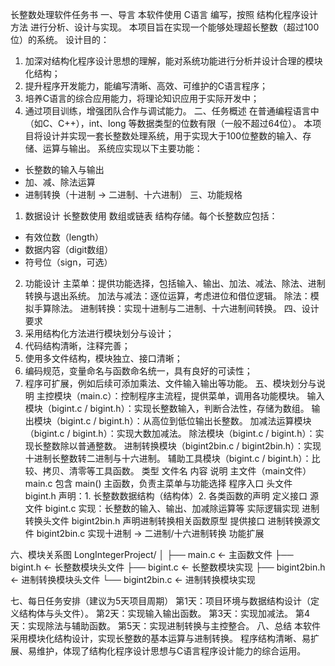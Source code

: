 长整数处理软件任务书
一、导言
本软件使用 C语言 编写，按照 结构化程序设计方法 进行分析、设计与实现。
本项目旨在实现一个能够处理超长整数（超过100位）的系统。
设计目的：
1. 加深对结构化程序设计思想的理解，能对系统功能进行分析并设计合理的模块化结构；
2. 提升程序开发能力，能编写清晰、高效、可维护的C语言程序；
3. 培养C语言的综合应用能力，将理论知识应用于实际开发中；
4. 通过项目训练，增强团队合作与调试能力。
二、任务概述
在普通编程语言中（如C、C++），int、long 等数据类型的位数有限（一般不超过64位）。
本项目将设计并实现一套长整数处理系统，用于实现大于100位整数的输入、存储、运算与输出。
系统应实现以下主要功能：
* 长整数的输入与输出
* 加、减、除法运算
* 进制转换（十进制 → 二进制、十六进制）
三、功能规格
1. 数据设计
长整数使用 数组或链表 结构存储。每个长整数应包括：
- 有效位数（length）
- 数据内容（digit数组）
- 符号位（sign，可选）
2. 功能设计
主菜单：提供功能选择，包括输入、输出、加法、减法、除法、进制转换与退出系统。
加法与减法：逐位运算，考虑进位和借位逻辑。
除法：模拟手算除法。
进制转换：实现十进制与二进制、十六进制间转换。
四、设计要求
1. 采用结构化方法进行模块划分与设计；
2. 代码结构清晰，注释完善；
3. 使用多文件结构，模块独立、接口清晰；
4. 编码规范，变量命名与函数命名统一，具有良好的可读性；
5. 程序可扩展，例如后续可添加乘法、文件输入输出等功能。
五、模块划分与说明
主控模块（main.c）：控制程序主流程，提供菜单，调用各功能模块。
输入模块（bigint.c / bigint.h）：实现长整数输入，判断合法性，存储为数组。
输出模块（bigint.c / bigint.h）：从高位到低位输出长整数。
加减法运算模块（bigint.c / bigint.h）：实现大数加减法。
除法模块（bigint.c / bigint.h）：实现长整数除以普通整数。
进制转换模块（bigint2bin.c / bigint2bin.h）：实现十进制长整数转二进制与十六进制。
辅助工具模块（bigint.c / bigint.h）：比较、拷贝、清零等工具函数。
类型	文件名	内容	说明
主文件（main文件）	main.c	包含 main() 主函数，负责主菜单与功能选择	程序入口
头文件	bigint.h	声明：1. 长整数数据结构（结构体）2. 各类函数的声明	定义接口
源文件	bigint.c	实现：长整数的输入、输出、加减除运算等	实际逻辑实现
进制转换头文件	bigint2bin.h	声明进制转换相关函数原型	提供接口
进制转换源文件	bigint2bin.c	实现十进制 → 二进制/十六进制转换	功能扩展

六、模块关系图
LongIntegerProject/
│
├── main.c           ← 主函数文件
├── bigint.h         ← 长整数模块头文件
├── bigint.c         ← 长整数模块实现
├── bigint2bin.h     ← 进制转换模块头文件
└── bigint2bin.c     ← 进制转换模块实现

七、每日任务安排（建议为5天项目周期）
第1天：项目环境与数据结构设计（定义结构体与头文件）。
第2天：实现输入输出函数。
第3天：实现加减法。
第4天：实现除法与辅助函数。
第5天：实现进制转换与主控整合。
八、总结
本软件采用模块化结构设计，实现长整数的基本运算与进制转换。
程序结构清晰、易扩展、易维护，体现了结构化程序设计思想与C语言程序设计能力的综合运用。